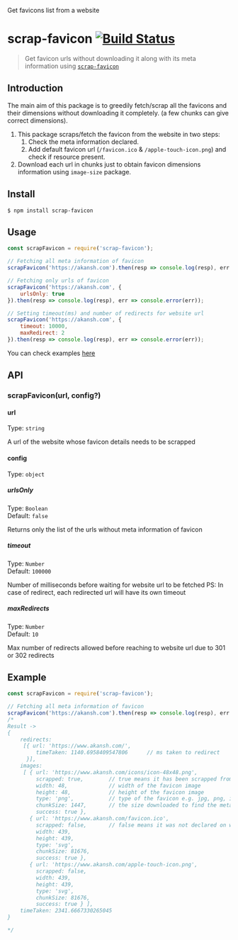 Get favicons list from a website
# scrap-favicon [![Build Status](https://travis-ci.org/akanshgulati/scrap-favicon.svg?branch=master)](https://travis-ci.org/akanshgulati/scrap-favicon)

> Get favicon urls without downloading it along with its meta information using [`scrap-favicon`](https://github.com/akanshgulati/scrap-favicon)

## Introduction
The main aim of this package is to greedily fetch/scrap all the favicons and their dimensions without downloading it completely. (a few chunks can give correct dimensions).

1. This package scraps/fetch the favicon from the website in two steps: 
    1. Check the meta information declared.
    2. Add default favicon url (`/favicon.ico` & `/apple-touch-icon.png`) and check if resource present.
2. Download each url in chunks just to obtain favicon dimensions information using `image-size` package. 

## Install

```
$ npm install scrap-favicon
```


## Usage

```js
const scrapFavicon = require('scrap-favicon');

// Fetching all meta information of favicon
scrapFavicon('https://akansh.com').then(resp => console.log(resp), err => console.error(err));

// Fetching only urls of favicon
scrapFavicon('https://akansh.com', {
    urlsOnly: true
}).then(resp => console.log(resp), err => console.error(err));

// Setting timeout(ms) and number of redirects for website url
scrapFavicon('https://akansh.com', {
    timeout: 10000,
    maxRedirect: 2
}).then(resp => console.log(resp), err => console.error(err));
```
You can check examples [here](https://github.com/akanshgulati/scrap-favicon/blob/master/example/example.js)

## API

### scrapFavicon(url, config?)

#### url

Type: `string`

A url of the website whose favicon details needs to be scrapped

#### config

Type: `object`

##### urlsOnly

Type: `Boolean`<br>
Default: `false`

Returns only the list of the urls without meta information of favicon

##### timeout

Type: `Number`<br>
Default: `100000`

Number of milliseconds before waiting for website url to be fetched
PS: In case of redirect, each redirected url will have its own timeout

##### maxRedirects

Type: `Number`<br>
Default: `10`

Max number of redirects allowed before reaching to website url due to 301 or 302 redirects

## Example

```js
const scrapFavicon = require('scrap-favicon');

// Fetching all meta information of favicon
scrapFavicon('https://akansh.com').then(resp => console.log(resp), err => console.error(err));
/*
Result -> 
{   
    redirects: 
     [{ url: 'https://www.akansh.com/',
         timeTaken: 1140.6958409547806      // ms taken to redirect  
      }],
    images: 
     [ { url: 'https://www.akansh.com/icons/icon-48x48.png',
         scrapped: true,        // true means it has been scrapped from the website
         width: 48,             // width of the favicon image
         height: 48,            // height of the favicon image
         type: 'png',           // type of the favicon e.g. jpg, png, ico
         chunkSize: 1447,       // the size downloaded to find the meta information of the image 
         success: true },     
       { url: 'https://www.akansh.com/favicon.ico',
         scrapped: false,       // false means it was not declared on website but still available
         width: 439,
         height: 439,
         type: 'svg',
         chunkSize: 81676,
         success: true },
       { url: 'https://www.akansh.com/apple-touch-icon.png',
         scrapped: false,
         width: 439,
         height: 439,
         type: 'svg',
         chunkSize: 81676,
         success: true } ],
    timeTaken: 2341.6667330265045 
}

*/
```
